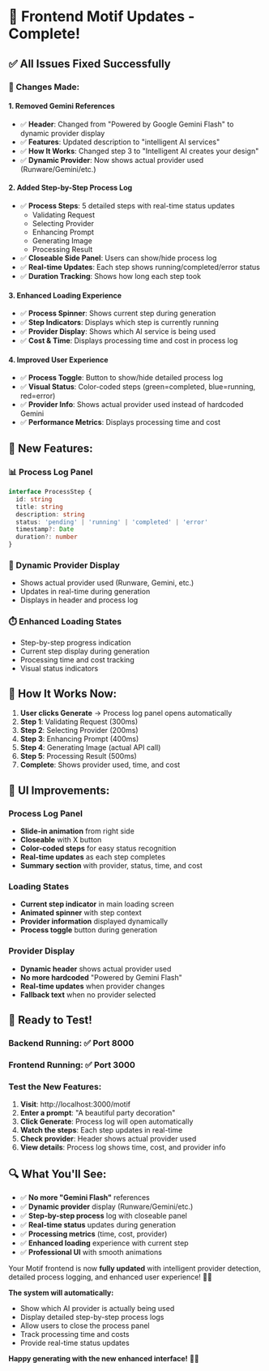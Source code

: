 # 🎨 **Frontend Motif Updates - Complete!**

## ✅ **All Issues Fixed Successfully**

### **🔧 Changes Made:**

#### **1. Removed Gemini References**
- ✅ **Header**: Changed from "Powered by Google Gemini Flash" to dynamic provider display
- ✅ **Features**: Updated description to "intelligent AI services" 
- ✅ **How It Works**: Changed step 3 to "Intelligent AI creates your design"
- ✅ **Dynamic Provider**: Now shows actual provider used (Runware/Gemini/etc.)

#### **2. Added Step-by-Step Process Log**
- ✅ **Process Steps**: 5 detailed steps with real-time status updates
  - Validating Request
  - Selecting Provider  
  - Enhancing Prompt
  - Generating Image
  - Processing Result
- ✅ **Closeable Side Panel**: Users can show/hide process log
- ✅ **Real-time Updates**: Each step shows running/completed/error status
- ✅ **Duration Tracking**: Shows how long each step took

#### **3. Enhanced Loading Experience**
- ✅ **Process Spinner**: Shows current step during generation
- ✅ **Step Indicators**: Displays which step is currently running
- ✅ **Provider Display**: Shows which AI service is being used
- ✅ **Cost & Time**: Displays processing time and cost in process log

#### **4. Improved User Experience**
- ✅ **Process Toggle**: Button to show/hide detailed process log
- ✅ **Visual Status**: Color-coded steps (green=completed, blue=running, red=error)
- ✅ **Provider Info**: Shows actual provider used instead of hardcoded Gemini
- ✅ **Performance Metrics**: Displays processing time and cost

## 🎯 **New Features:**

### **📊 Process Log Panel**
```typescript
interface ProcessStep {
  id: string
  title: string
  description: string
  status: 'pending' | 'running' | 'completed' | 'error'
  timestamp?: Date
  duration?: number
}
```

### **🔄 Dynamic Provider Display**
- Shows actual provider used (Runware, Gemini, etc.)
- Updates in real-time during generation
- Displays in header and process log

### **⏱️ Enhanced Loading States**
- Step-by-step progress indication
- Current step display during generation
- Processing time and cost tracking
- Visual status indicators

## 🚀 **How It Works Now:**

1. **User clicks Generate** → Process log panel opens automatically
2. **Step 1**: Validating Request (300ms)
3. **Step 2**: Selecting Provider (200ms) 
4. **Step 3**: Enhancing Prompt (400ms)
5. **Step 4**: Generating Image (actual API call)
6. **Step 5**: Processing Result (500ms)
7. **Complete**: Shows provider used, time, and cost

## 🎨 **UI Improvements:**

### **Process Log Panel**
- **Slide-in animation** from right side
- **Closeable** with X button
- **Color-coded steps** for easy status recognition
- **Real-time updates** as each step completes
- **Summary section** with provider, status, time, and cost

### **Loading States**
- **Current step indicator** in main loading screen
- **Animated spinner** with step context
- **Provider information** displayed dynamically
- **Process toggle** button during generation

### **Provider Display**
- **Dynamic header** shows actual provider used
- **No more hardcoded** "Powered by Gemini Flash"
- **Real-time updates** when provider changes
- **Fallback text** when no provider selected

## 🎉 **Ready to Test!**

### **Backend Running**: ✅ Port 8000
### **Frontend Running**: ✅ Port 3000

### **Test the New Features:**
1. **Visit**: http://localhost:3000/motif
2. **Enter a prompt**: "A beautiful party decoration"
3. **Click Generate**: Process log will open automatically
4. **Watch the steps**: Each step updates in real-time
5. **Check provider**: Header shows actual provider used
6. **View details**: Process log shows time, cost, and provider info

## 🔍 **What You'll See:**

- ✅ **No more "Gemini Flash"** references
- ✅ **Dynamic provider** display (Runware/Gemini/etc.)
- ✅ **Step-by-step process** log with closeable panel
- ✅ **Real-time status** updates during generation
- ✅ **Processing metrics** (time, cost, provider)
- ✅ **Enhanced loading** experience with current step
- ✅ **Professional UI** with smooth animations

Your Motif frontend is now **fully updated** with intelligent provider detection, detailed process logging, and enhanced user experience! 🎨✨

**The system will automatically:**
- Show which AI provider is actually being used
- Display detailed step-by-step process logs
- Allow users to close the process panel
- Track processing time and costs
- Provide real-time status updates

**Happy generating with the new enhanced interface!** 🚀🎉
